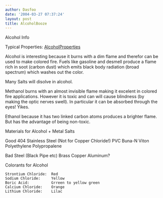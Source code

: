 ```yaml
---
author: Dasfoo
date: '2004-03-27 07:37:24'
layout: post
title: AlcoholBooze
---
```


Alcohol Info

Typical Properties: [AlcoholProperties](AlcoholProperties.html)

Alcohol is interesting because it burns with a dim flame and therefor can be used to make colored fire.  Fuels like gasoline and desmell produce a flame rich in soot (carbon dust) which emits black body radiation (broad spectrum) which washes
out the color.

Many Salts will disolve in alcohol.

Methanol burns with an almost invisible flame making it excelent in colored fire applications.  However it is toxic and can will cause blindness (by making the optic nerves swell).  In particular it can be absorbed through the eyes!  Yikes.

Ethanol because it has two linked carbon atoms produces a brighter flame.  But has the advantage of being non-toxic.

Materials for Alcohol + Metal Salts

  Good
    404 Stainless Steel  (Not for Copper Chloride!)
    PVC
    Buna-N
    Viton
    Polyethylene
    Polypropalene

  Bad
    Steel (Black Pipe etc)
    Brass
    Copper
    Aluminum?

Colorants for Alcohol

    Strontium Chloride:  Red
    Sodium Chloride:     Yellow
    Boric Acid:          Grreen to yellow green
    Calcium Chloride:    Orange
    Lithium Chloride:    Lilac

